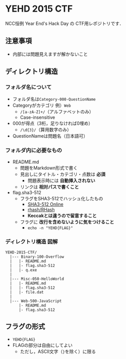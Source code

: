 # YEHD 2015 CTF
NCC恒例 Year End's Hack Day の CTF用レポジトリです．

## 注意事項
- 内部には問題見えますが解かないこと

## ディレクトリ構造

### フォルダ名について
- フォルダ名は``Category-000-QuestionName``
- Categoryがカテゴリ 例）``Web``
  - ``/[a-zA-Z]+/``（アルファベットのみ）
  - Case-insensitive
- 000が得点（3桁，足りなければ0埋め）
  - ``/\d{3}/``（算用数字のみ）
- QuestionNameは問題名（日本語可）

### フォルダ内に必要なもの
- README.md
  - 問題をMarkdown形式で書く
  - 見出しにタイトル・カテゴリ・点数は **必須**
    - 問題表示時には **自動挿入されない**
  - リンクは **相対パスで書くこと**
- flag.sha3-512
  - フラグをSHA3-512でハッシュ化したもの
    - [SHA3-512 Online](http://emn178.github.io/online-tools/sha3_512.html)
    - [rhash/RHash](https://github.com/rhash/RHash)
    - **Keccakとは違うので留意すること**
  - フラグに **改行を含めないように気をつけること**
    - ``echo -n "YEHD{FLAG}"``

### ディレクトリ構造 図解
```
YEHD-2015-CTF/
  |--- Binary-100-Overflow
  |   |- README.md
  |   |- flag.sha3-512
  |   |- q.exe
  |
  |--- Misc-050-HelloWorld
  |   |- README.md
  |   |- flag.sha3-512
  |   |- file.dat
  |
  |--- Web-500-JavaScript
      |- README.md
      |- flag.sha3-512
```

## フラグの形式
- ``YEHD{FLAG}``
- FLAGの部分は自由にしてよい
  - ただし，ASCII文字（``}``を除く）に限る

